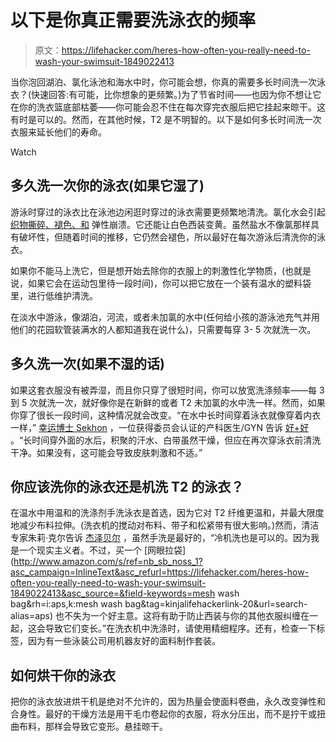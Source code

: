 # 以下是你真正需要洗泳衣的频率

> 原文：<https://lifehacker.com/heres-how-often-you-really-need-to-wash-your-swimsuit-1849022413>

当你泡回湖泊、氯化泳池和海水中时，你可能会想，你真的需要多长时间洗一次泳衣？(快速回答:有可能，比你想象的更频繁。)为了节省时间——也因为你不想让它在你的洗衣篮底部枯萎——你可能会忍不住在每次穿完衣服后把它挂起来晾干。这有时是可以的。然而，在其他时候，T2 是不明智的。以下是如何多长时间洗一次衣服来延长他们的寿命。

Watch

## 多久洗一次你的泳衣(如果它湿了)

游泳时穿过的泳衣比在泳池边闲逛时穿过的泳衣需要更频繁地清洗。氯化水会引起 [织物撕碎、褪色、和](https://abcnews.go.com/Lifestyle/chlorine-wrecking-hair-skin-swimsuit/story?id=19718032#:~:text=Take%20Care%20of%20Your%20Swimwear,turn%20your%20white%20suit%20yellow.) 弹性崩溃。它还能让白色西装变黄。虽然盐水不像氯那样具有破坏性，但随着时间的推移，它仍然会褪色，所以最好在每次游泳后清洗你的泳衣。

如果你不能马上洗它，但是想开始去除你的衣服上的刺激性化学物质，(也就是说，如果它会在运动包里待一段时间)，你可以把它放在一个装有温水的塑料袋里，进行低维护清洗。

在淡水中游泳，像湖泊，河流，或者未加氯的水中(任何给小孩的游泳池充气并用他们的花园软管装满水的人都知道我在说什么)，只需要每穿 3- 5 次就洗一次。

## 多久洗一次(如果不湿的话)

如果这套衣服没有被弄湿，而且你只穿了很短时间，你可以放宽洗涤频率——每 3 到 5 次就洗一次，就好像你是在新鲜的或者 T2 未加氯的水中洗一样。然而，如果你穿了很长一段时间，这种情况就会改变。“在水中长时间穿着泳衣就像穿着内衣一样，” [幸运博士 Sekhon](https://theluckyegg.com/about-me/) ，一位获得委员会认证的产科医生/GYN 告诉 [好+好](https://www.wellandgood.com/how-often-wash-swimsuits/) 。“长时间穿外面的水后，积聚的汗水、白带虽然干燥，但应在再次穿泳衣前清洗干净。如果没有，这可能会导致皮肤刺激和不适。”

## 你应该洗你的泳衣还是机洗 T2 的泳衣？

在温水中用温和的洗涤剂手洗泳衣是首选，因为它对 T2 纤维更温和，并最大限度地减少布料拉伸。(洗衣机的搅动对布料、带子和松紧带有很大影响。)然而，清洁专家朱莉·克尔告诉 [杰泽贝尔](https://jezebel.com/yay-summer-my-swimsuits-are-yellow-and-theres-sunscre-511618874) ，虽然手洗是最好的，“冷机洗也是可以的。因为我是一个现实主义者。不过，买一个 [网眼拉袋](http://www.amazon.com/s/ref=nb_sb_noss_1?asc_campaign=InlineText&asc_refurl=https://lifehacker.com/heres-how-often-you-really-need-to-wash-your-swimsuit-1849022413&asc_source=&field-keywords=mesh wash bag&rh=i:aps,k:mesh wash bag&tag=kinjalifehackerlink-20&url=search-alias=aps) 也不失为一个好主意。这将有助于防止西装与你的其他衣服纠缠在一起，这会导致它们变长。”在洗衣机中洗涤时，请使用精细程序。还有，检查一下标签，因为有一些泳装公司用机器友好的面料制作套装。

## 如何烘干你的泳衣

把你的泳衣放进烘干机是绝对不允许的，因为热量会使面料卷曲，永久改变弹性和合身性。最好的干燥方法是用干毛巾卷起你的衣服，将水分压出，而不是拧干或扭曲布料，那样会导致它变形。悬挂晾干。